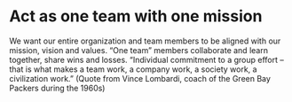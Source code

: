 # Act as one team with one mission

We want our entire organization and team members to be aligned with our mission, vision and values. “One team” members collaborate and learn together, share wins and losses. “Individual commitment to a group effort – that is what makes a team work, a company work, a society work, a civilization work.” \(Quote from Vince Lombardi, coach of the Green Bay Packers during the 1960s\)


